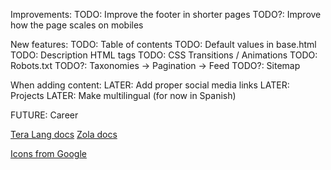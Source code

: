 Improvements:
TODO: Improve the footer in shorter pages
TODO?: Improve how the page scales on mobiles

New features:
TODO: Table of contents
TODO: Default values in base.html
TODO: Description HTML tags
TODO: CSS Transitions / Animations
TODO: Robots.txt
TODO?: Taxonomies -> Pagination -> Feed
TODO?: Sitemap

When adding content:
LATER: Add proper social media links
LATER: Projects
LATER: Make multilingual (for now in Spanish)

FUTURE: Career

[Tera Lang docs](https://tera.netlify.app/docs/)
[Zola docs](https://www.getzola.org/documentation/getting-started/overview/)

[Icons from Google](https://fonts.google.com/icons)
